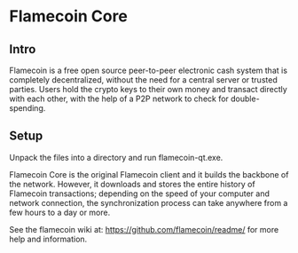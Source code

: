 Flamecoin Core
=============

Intro
-----
Flamecoin is a free open source peer-to-peer electronic cash system that is
completely decentralized, without the need for a central server or trusted
parties.  Users hold the crypto keys to their own money and transact directly
with each other, with the help of a P2P network to check for double-spending.


Setup
-----
Unpack the files into a directory and run flamecoin-qt.exe.

Flamecoin Core is the original Flamecoin client and it builds the backbone of the network.
However, it downloads and stores the entire history of Flamecoin transactions;
depending on the speed of your computer and network connection, the synchronization
process can take anywhere from a few hours to a day or more.

See the flamecoin wiki at:
  https://github.com/flamecoin/readme/
for more help and information.
